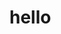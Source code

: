 <!DOCTYPE html>
<html lang=en>
<head>
    <meta charset="utf-8">
    <meta name="viewport" content="width=devic-width, initial-scale=1.">
    <title>Document</title>
</head>
<body>
    <div>
        <h1>hello</h1>
    </div>    
</body>
</html>




